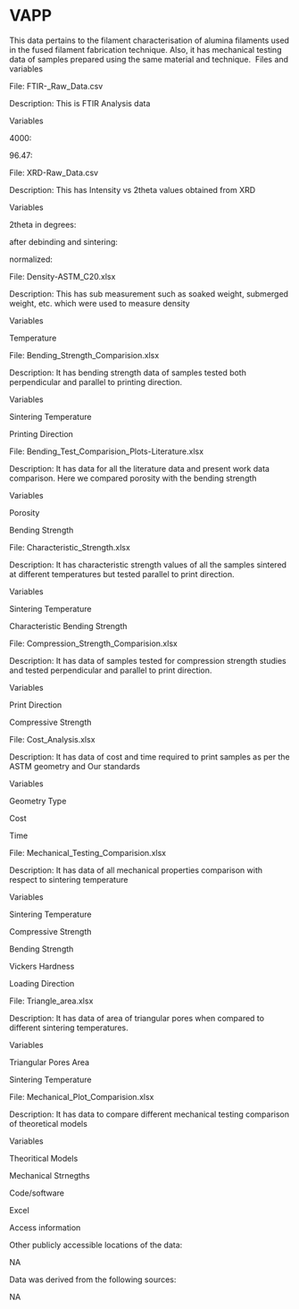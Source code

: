 # VAPP
This data pertains to the filament characterisation of alumina filaments used in the fused filament fabrication technique. Also, it has mechanical testing data of samples prepared using the same material and technique. 
Files and variables

File: FTIR-_Raw_Data.csv

Description: This is FTIR Analysis data

Variables

4000:

96.47:

File: XRD-Raw_Data.csv

Description: This has Intensity vs 2theta values obtained from XRD

Variables

2theta in degrees:

after debinding and sintering:

normalized:

File: Density-ASTM_C20.xlsx

Description: This has sub measurement such as soaked weight, submerged weight, etc. which were used to measure density

Variables

Temperature

File: Bending_Strength_Comparision.xlsx

Description: It has bending strength data of samples tested both perpendicular and parallel to printing direction. 

Variables

Sintering Temperature

Printing Direction

File: Bending_Test_Comparision_Plots-Literature.xlsx

Description: It has data for all the literature data and present work data comparison. Here we compared porosity with the bending strength

Variables

Porosity

Bending Strength

File: Characteristic_Strength.xlsx

Description: It has characteristic strength values of all the samples sintered at different temperatures but tested parallel to print direction.

Variables

Sintering Temperature

Characteristic Bending Strength

File: Compression_Strength_Comparision.xlsx

Description: It has data of samples tested for compression strength studies and tested perpendicular and parallel to print direction.

Variables

Print Direction

Compressive Strength

File: Cost_Analysis.xlsx

Description: It has data of cost and time required to print samples as per the ASTM geometry and Our standards

Variables

Geometry Type

Cost

Time

File: Mechanical_Testing_Comparision.xlsx

Description: It has data of all mechanical properties comparison with respect to sintering temperature

Variables

Sintering Temperature

Compressive Strength

Bending Strength

Vickers Hardness

Loading Direction

File: Triangle_area.xlsx

Description: It has data of area of triangular pores when compared to different sintering temperatures. 

Variables

Triangular Pores Area

Sintering Temperature

File: Mechanical_Plot_Comparision.xlsx

Description: It has data to compare different mechanical testing comparison of theoretical models

Variables

Theoritical Models

Mechanical Strnegths

Code/software

Excel

Access information

Other publicly accessible locations of the data:

NA

Data was derived from the following sources:

NA


